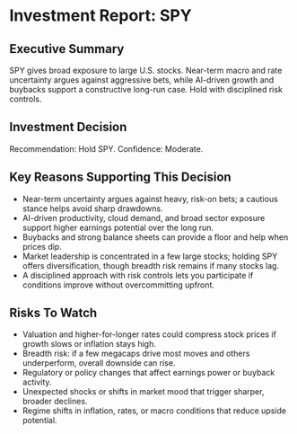 # Investment Report: SPY
## Executive Summary
SPY gives broad exposure to large U.S. stocks. Near-term macro and rate uncertainty argues against aggressive bets, while AI-driven growth and buybacks support a constructive long-run case. Hold with disciplined risk controls.

## Investment Decision
Recommendation: Hold SPY. Confidence: Moderate.

## Key Reasons Supporting This Decision
- Near-term uncertainty argues against heavy, risk-on bets; a cautious stance helps avoid sharp drawdowns.
- AI-driven productivity, cloud demand, and broad sector exposure support higher earnings potential over the long run.
- Buybacks and strong balance sheets can provide a floor and help when prices dip.
- Market leadership is concentrated in a few large stocks; holding SPY offers diversification, though breadth risk remains if many stocks lag.
- A disciplined approach with risk controls lets you participate if conditions improve without overcommitting upfront.

## Risks To Watch
- Valuation and higher-for-longer rates could compress stock prices if growth slows or inflation stays high.
- Breadth risk: if a few megacaps drive most moves and others underperform, overall downside can rise.
- Regulatory or policy changes that affect earnings power or buyback activity.
- Unexpected shocks or shifts in market mood that trigger sharper, broader declines.
- Regime shifts in inflation, rates, or macro conditions that reduce upside potential.
